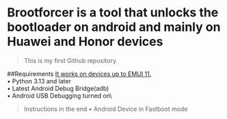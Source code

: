 # Brootforcer is a tool that unlocks the bootloader on android and mainly on Huawei and Honor devices
> This is my first Github repository.

##Requirements
<ins>It works on devices up to EMUI 11.</ins>\
• Python 3.13 and later\
• Latest Android Debug Bridge(adb)\
• Android USB Debugging turned on\
> Instructions in the end
• Android Device in Fastboot mode


